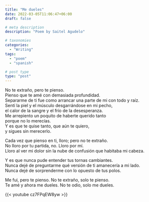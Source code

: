 ```yaml
---
title: "Me dueles"
date: 2022-03-05T11:06:47+06:00
draft: false

# meta description
description: "Poem by Saitel Agudelo"

# taxonomies
categories: 
  - "Writing"
tags:
  - "poem"
  - "spanish"

# post type
type: "post"
---
```


No te extraño, pero te pienso.\
Pienso que te amé con demasiada profundidad.\
Separarme de ti fue como arrancar una parte de mi con todo y raíz.\
Sentí la piel y el músculo desgarrándose en mi pecho,\
el calor de la sangre y el frío de la desesperanza.\
Me arrepiento un poquito de haberte querido tanto\
porque no lo merecías.\
Y es que te quise tanto, que aún te quiero,\
y sigues sin merecerlo.

Cada vez que pienso en ti, lloro; pero no te extraño.\
No lloro por tu partida, no. Lloro por mí.\
Lloro al ver mi dolor sin la nube de confusión que habitaba mi cabeza.

Y es que nunca pude entender tus tornas cambiantes. \
Nunca dejé de preguntarme qué versión de ti amanecería a mi lado. \
Nunca dejé de sorprenderme con lo opuesto de tus polos.

Me fui, pero te pienso. No te extraño, solo te pienso.\
Te amé y ahora me dueles. No te odio, solo me dueles.

{{< youtube cz7FPqEW8yw >}}
